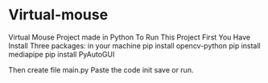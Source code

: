 # Virtual-mouse
Virtual Mouse Project made in Python 
To Run This Project First You Have Install Three packages: in your machine 
 pip install opencv-python
 pip install mediapipe
 pip install PyAutoGUI
 
Then create file main.py
Paste the code init save or run.
